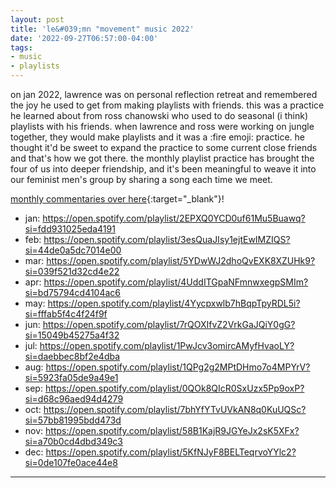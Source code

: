 ```yaml
---
layout: post
title: 'le&#039;mn "movement" music 2022'
date: '2022-09-27T06:57:00-04:00'
tags:
- music
- playlists
--- 
```


on jan 2022, lawrence was on personal reflection retreat and remembered the joy he used to get from making playlists with friends. this was a practice he learned about from ross chanowski who used to do seasonal (i think) playlists with his friends. when lawrence and ross were working on jungle together, they would make playlists and it was a :fire emoji: practice. he thought it'd be sweet to expand the practice to some current close friends and that's how we got there. the monthly playlist practice has brought the four of us into deeper friendship, and it's been meaningful to weave it into our feminist men's group by sharing a song each time we meet.


[monthly commentaries over here](https://docs.google.com/document/d/1HShAgDnyFPLlLTe4YWoQU-aqwha5M2H4DNim1lmC38I/edit#){:target="_blank"}!

* jan: <https://open.spotify.com/playlist/2EPXQ0YCD0uf61Mu5Buawq?si=fdd931025eda4191>
* feb: <https://open.spotify.com/playlist/3esQuaJIsy1ejtEwIMZIQS?si=44de0a5dc7014e00>
* mar: <https://open.spotify.com/playlist/5YDwWJ2dhoQvEXK8XZUHk9?si=039f521d32cd4e22>
* apr: <https://open.spotify.com/playlist/4UddITGpaNFmnwxegpSMIm?si=bd75794cd4104ac6>
* may: <https://open.spotify.com/playlist/4Yycpxwlb7hBqpTpyRDL5i?si=fffab5f4c4f24f9f>
* jun: <https://open.spotify.com/playlist/7rQOXIfvZ2VrkGaJQiY0gG?si=15049b45275a4f32>
* jul: <https://open.spotify.com/playlist/1PwJcv3omircAMyfHvaoLY?si=daebbec8bf2e4dba>
* aug: <https://open.spotify.com/playlist/1QPg2g2MPtDHmo7o4MPYrV?si=5923fa05de9a49e1>
* sep: <https://open.spotify.com/playlist/0QOk8QIcR0SxUzx5Pp9oxP?si=d68c96aed94d4279>
* oct: <https://open.spotify.com/playlist/7bhYfYTvUVkAN8q0KuUQSc?si=57bb81995bdd473d>
* nov: <https://open.spotify.com/playlist/58B1KajR9JGYeJx2sK5XFx?si=a70b0cd4dbd349c3>
* dec: <https://open.spotify.com/playlist/5KfNJyF8BELTeqrvoYYlc2?si=0de107fe0ace44e8>




---


<!-- hyperlink bank -->


<!-- &#042; = asterisk -->
<!-- &#039; = single quote '-->
